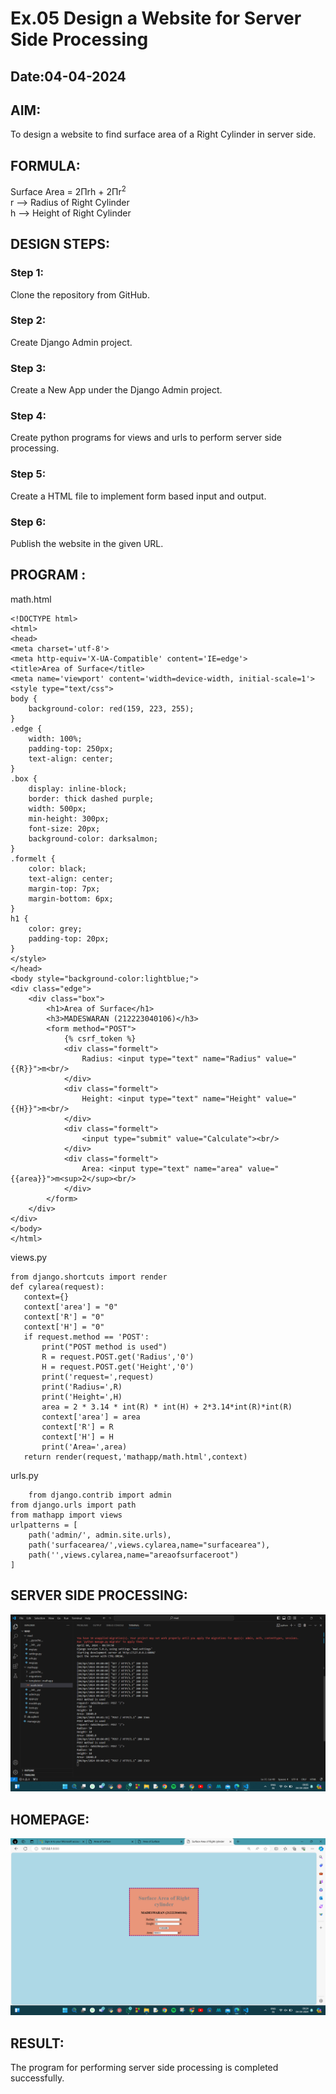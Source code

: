 # Ex.05 Design a Website for Server Side Processing
## Date:04-04-2024

## AIM:
To design a website to find surface area of a Right Cylinder in server side.

## FORMULA:
Surface Area = 2Πrh + 2Πr<sup>2</sup>
<br>r --> Radius of Right Cylinder
<br>h --> Height of Right Cylinder

## DESIGN STEPS:

### Step 1:
Clone the repository from GitHub.

### Step 2:
Create Django Admin project.

### Step 3:
Create a New App under the Django Admin project.

### Step 4:
Create python programs for views and urls to perform server side processing.

### Step 5:
Create a HTML file to implement form based input and output.

### Step 6:
Publish the website in the given URL.

## PROGRAM :
math.html
```
<!DOCTYPE html>
<html>
<head>
<meta charset='utf-8'>
<meta http-equiv='X-UA-Compatible' content='IE=edge'>
<title>Area of Surface</title>
<meta name='viewport' content='width=device-width, initial-scale=1'>
<style type="text/css">
body {
    background-color: red(159, 223, 255);
}
.edge {
    width: 100%;
    padding-top: 250px;
    text-align: center;
}
.box {
    display: inline-block;
    border: thick dashed purple;
    width: 500px;
    min-height: 300px;
    font-size: 20px;
    background-color: darksalmon;
}
.formelt {
    color: black;
    text-align: center;
    margin-top: 7px;
    margin-bottom: 6px;
}
h1 {
    color: grey;
    padding-top: 20px;
}
</style>
</head>
<body style="background-color:lightblue;">
<div class="edge">
    <div class="box">
        <h1>Area of Surface</h1>
        <h3>MADESWARAN (212223040106)</h3>
        <form method="POST">
            {% csrf_token %}
            <div class="formelt">
                Radius: <input type="text" name="Radius" value="{{R}}">m<br/>
            </div>
            <div class="formelt">
                Height: <input type="text" name="Height" value="{{H}}">m<br/>
            </div>
            <div class="formelt">
                <input type="submit" value="Calculate"><br/>
            </div>
            <div class="formelt">
                Area: <input type="text" name="area" value="{{area}}">m<sup>2</sup><br/>
            </div>
        </form>
    </div>
</div>
</body>
</html>
``` 
 views.py
 ```
 from django.shortcuts import render
def cylarea(request):
    context={}
    context['area'] = "0"
    context['R'] = "0"
    context['H'] = "0"
    if request.method == 'POST':
        print("POST method is used")
        R = request.POST.get('Radius','0')
        H = request.POST.get('Height','0')
        print('request=',request)
        print('Radius=',R)
        print('Height=',H)
        area = 2 * 3.14 * int(R) * int(H) + 2*3.14*int(R)*int(R)
        context['area'] = area
        context['R'] = R
        context['H'] = H
        print('Area=',area)
    return render(request,'mathapp/math.html',context)
```
urls.py
```
    from django.contrib import admin
from django.urls import path
from mathapp import views
urlpatterns = [
    path('admin/', admin.site.urls),
    path('surfacearea/',views.cylarea,name="surfacearea"),
    path('',views.cylarea,name="areaofsurfaceroot")
]
```

## SERVER SIDE PROCESSING:
![alt text](<Screenshot 2024-04-04 090518.png>)

## HOMEPAGE:
![alt text](<Screenshot 2024-04-04 092434.png>)

## RESULT:
The program for performing server side processing is completed successfully.
